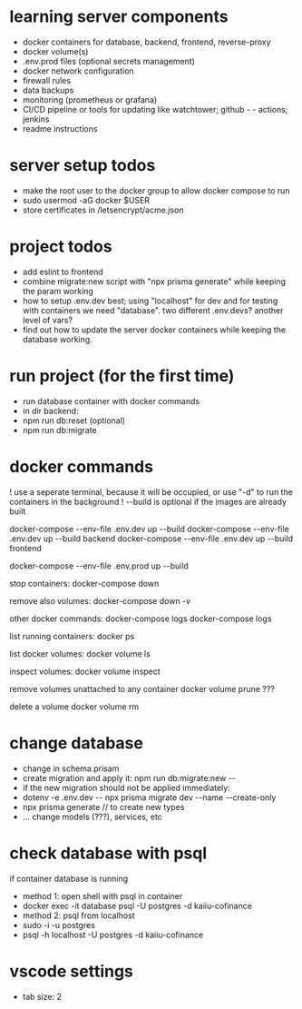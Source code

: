 # learning server components
- docker containers for database, backend, frontend, reverse-proxy
- docker volume(s)
- .env.prod files (optional secrets management)
- docker network configuration
- firewall rules
- data backups
- monitoring (prometheus or grafana)
- CI/CD pipeline or tools for updating like watchtower; github - - actions; jenkins
- readme instructions

# server setup todos
+ make the root user to the docker group to allow docker compose to run
 + sudo usermod -aG docker $USER
+ store certificates in /letsencrypt/acme.json

# project todos
+ add eslint to frontend
+ combine migrate:new script with "npx prisma generate" while keeping the param working
+ how to setup .env.dev best; using "localhost" for dev and for testing with containers we need "database". two different .env.devs? another level of vars?
+ find out how to update the server docker containers while keeping the database working.

# run project (for the first time)
+ run database container with docker commands
+ in dir backend:
 + npm run db:reset (optional)
 + npm run db:migrate

# docker commands
! use a seperate terminal, because it will be occupied, or use "-d" to run the containers in the background
! --build is optional if the images are already built

docker-compose --env-file .env.dev up --build <optional only service>
docker-compose --env-file .env.dev up --build backend
docker-compose --env-file .env.dev up --build frontend

docker-compose --env-file .env.prod up --build

stop containers:
docker-compose down

remove also volumes:
docker-compose down -v

other docker commands:
docker-compose logs
docker-compose logs <service>

list running containers:
docker ps

list docker volumes:
docker volume ls

inspect volumes:
docker volume inspect <eg pgdata>

remove volumes unattached to any container
docker volume prune ???

delete a volume
docker volume rm <eg pgdata>

# change database
+ change in schema.prisam
+ create migration and apply it: npm run db:migrate:new -- <migration-name>
+ if the new migration should not be applied immediately:
 + dotenv -e .env.dev -- npx prisma migrate dev --name <migration-name> --create-only
+ npx prisma generate // to create new types
+ ... change models (???), services, etc


# check database with psql
if container database is running
+ method 1: open shell with psql in container
 + docker exec -it database psql -U postgres -d kaiiu-cofinance
+ method 2: psql from localhost
 + sudo -i -u postgres
 + psql -h localhost -U postgres -d kaiiu-cofinance

# vscode settings
+ tab size: 2